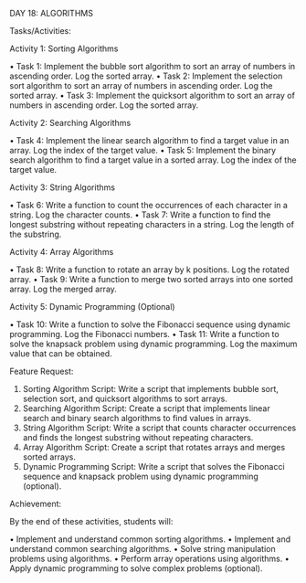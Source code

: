 DAY 18: ALGORITHMS

Tasks/Activities:

Activity 1: Sorting Algorithms

• Task 1: Implement the bubble sort algorithm to sort an array of numbers in ascending order. Log the sorted array.
• Task 2: Implement the selection sort algorithm to sort an array of numbers in ascending order. Log the sorted array. • Task 3: Implement the quicksort algorithm to sort an array of numbers in ascending order. Log the sorted array.

Activity 2: Searching Algorithms

• Task 4: Implement the linear search algorithm to find a target value in an array. Log the index of the target value.
• Task 5: Implement the binary search algorithm to find a target value in a sorted array. Log the index of the target value. 

Activity 3: String Algorithms

• Task 6: Write a function to count the occurrences of each character in a string. Log the character counts.
• Task 7: Write a function to find the longest substring without repeating characters in a string. Log the length of the substring. 

Activity 4: Array Algorithms

• Task 8: Write a function to rotate an array by k positions. Log the rotated array.
• Task 9: Write a function to merge two sorted arrays into one sorted array. Log the merged array.

Activity 5: Dynamic Programming (Optional)

• Task 10: Write a function to solve the Fibonacci sequence using dynamic programming. Log the Fibonacci numbers.
• Task 11: Write a function to solve the knapsack problem using dynamic programming. Log the maximum value that can be obtained.

Feature Request:

1. Sorting Algorithm Script: Write a script that implements bubble sort, selection sort, and quicksort algorithms to sort arrays.
2. Searching Algorithm Script: Create a script that implements linear search and binary search algorithms to find values in arrays.
3. String Algorithm Script: Write a script that counts character occurrences and finds the longest substring without repeating characters.
4. Array Algorithm Script: Create a script that rotates arrays and merges sorted arrays.
5. Dynamic Programming Script: Write a script that solves the Fibonacci sequence and knapsack problem using dynamic programming (optional). 

Achievement:

By the end of these activities, students will:

• Implement and understand common sorting algorithms.
• Implement and understand common searching algorithms.
• Solve string manipulation problems using algorithms.
• Perform array operations using algorithms.
• Apply dynamic programming to solve complex problems (optional).